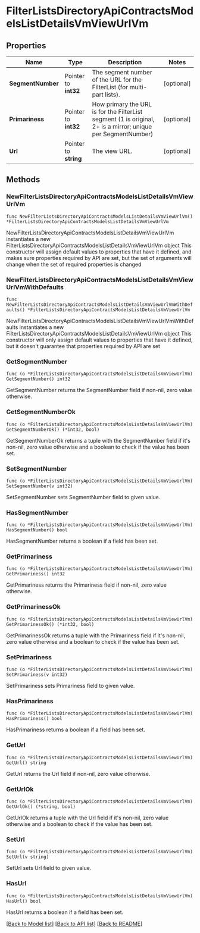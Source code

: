 # FilterListsDirectoryApiContractsModelsListDetailsVmViewUrlVm

## Properties

Name | Type | Description | Notes
------------ | ------------- | ------------- | -------------
**SegmentNumber** | Pointer to **int32** | The segment number of the URL for the FilterList (for multi-part lists). | [optional] 
**Primariness** | Pointer to **int32** | How primary the URL is for the FilterList segment (1 is original, 2+ is a mirror; unique per SegmentNumber) | [optional] 
**Url** | Pointer to **string** | The view URL. | [optional] 

## Methods

### NewFilterListsDirectoryApiContractsModelsListDetailsVmViewUrlVm

`func NewFilterListsDirectoryApiContractsModelsListDetailsVmViewUrlVm() *FilterListsDirectoryApiContractsModelsListDetailsVmViewUrlVm`

NewFilterListsDirectoryApiContractsModelsListDetailsVmViewUrlVm instantiates a new FilterListsDirectoryApiContractsModelsListDetailsVmViewUrlVm object
This constructor will assign default values to properties that have it defined,
and makes sure properties required by API are set, but the set of arguments
will change when the set of required properties is changed

### NewFilterListsDirectoryApiContractsModelsListDetailsVmViewUrlVmWithDefaults

`func NewFilterListsDirectoryApiContractsModelsListDetailsVmViewUrlVmWithDefaults() *FilterListsDirectoryApiContractsModelsListDetailsVmViewUrlVm`

NewFilterListsDirectoryApiContractsModelsListDetailsVmViewUrlVmWithDefaults instantiates a new FilterListsDirectoryApiContractsModelsListDetailsVmViewUrlVm object
This constructor will only assign default values to properties that have it defined,
but it doesn't guarantee that properties required by API are set

### GetSegmentNumber

`func (o *FilterListsDirectoryApiContractsModelsListDetailsVmViewUrlVm) GetSegmentNumber() int32`

GetSegmentNumber returns the SegmentNumber field if non-nil, zero value otherwise.

### GetSegmentNumberOk

`func (o *FilterListsDirectoryApiContractsModelsListDetailsVmViewUrlVm) GetSegmentNumberOk() (*int32, bool)`

GetSegmentNumberOk returns a tuple with the SegmentNumber field if it's non-nil, zero value otherwise
and a boolean to check if the value has been set.

### SetSegmentNumber

`func (o *FilterListsDirectoryApiContractsModelsListDetailsVmViewUrlVm) SetSegmentNumber(v int32)`

SetSegmentNumber sets SegmentNumber field to given value.

### HasSegmentNumber

`func (o *FilterListsDirectoryApiContractsModelsListDetailsVmViewUrlVm) HasSegmentNumber() bool`

HasSegmentNumber returns a boolean if a field has been set.

### GetPrimariness

`func (o *FilterListsDirectoryApiContractsModelsListDetailsVmViewUrlVm) GetPrimariness() int32`

GetPrimariness returns the Primariness field if non-nil, zero value otherwise.

### GetPrimarinessOk

`func (o *FilterListsDirectoryApiContractsModelsListDetailsVmViewUrlVm) GetPrimarinessOk() (*int32, bool)`

GetPrimarinessOk returns a tuple with the Primariness field if it's non-nil, zero value otherwise
and a boolean to check if the value has been set.

### SetPrimariness

`func (o *FilterListsDirectoryApiContractsModelsListDetailsVmViewUrlVm) SetPrimariness(v int32)`

SetPrimariness sets Primariness field to given value.

### HasPrimariness

`func (o *FilterListsDirectoryApiContractsModelsListDetailsVmViewUrlVm) HasPrimariness() bool`

HasPrimariness returns a boolean if a field has been set.

### GetUrl

`func (o *FilterListsDirectoryApiContractsModelsListDetailsVmViewUrlVm) GetUrl() string`

GetUrl returns the Url field if non-nil, zero value otherwise.

### GetUrlOk

`func (o *FilterListsDirectoryApiContractsModelsListDetailsVmViewUrlVm) GetUrlOk() (*string, bool)`

GetUrlOk returns a tuple with the Url field if it's non-nil, zero value otherwise
and a boolean to check if the value has been set.

### SetUrl

`func (o *FilterListsDirectoryApiContractsModelsListDetailsVmViewUrlVm) SetUrl(v string)`

SetUrl sets Url field to given value.

### HasUrl

`func (o *FilterListsDirectoryApiContractsModelsListDetailsVmViewUrlVm) HasUrl() bool`

HasUrl returns a boolean if a field has been set.


[[Back to Model list]](../README.md#documentation-for-models) [[Back to API list]](../README.md#documentation-for-api-endpoints) [[Back to README]](../README.md)


